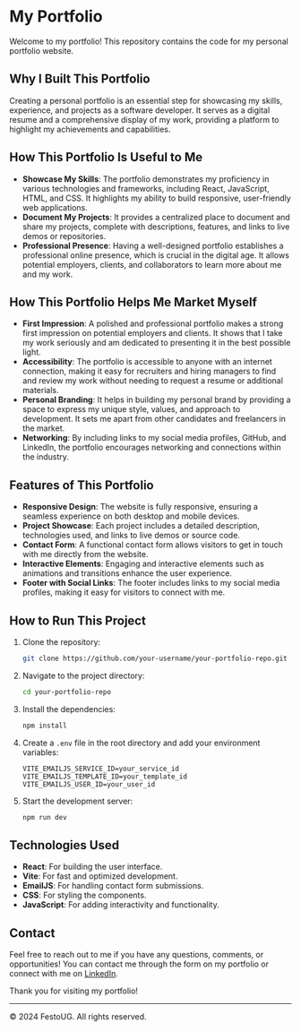 # My Portfolio

Welcome to my portfolio! This repository contains the code for my personal portfolio website.

## Why I Built This Portfolio

Creating a personal portfolio is an essential step for showcasing my skills, experience, and projects as a software developer. It serves as a digital resume and a comprehensive display of my work, providing a platform to highlight my achievements and capabilities.

## How This Portfolio Is Useful to Me

- **Showcase My Skills**: The portfolio demonstrates my proficiency in various technologies and frameworks, including React, JavaScript, HTML, and CSS. It highlights my ability to build responsive, user-friendly web applications.
- **Document My Projects**: It provides a centralized place to document and share my projects, complete with descriptions, features, and links to live demos or repositories.
- **Professional Presence**: Having a well-designed portfolio establishes a professional online presence, which is crucial in the digital age. It allows potential employers, clients, and collaborators to learn more about me and my work.

## How This Portfolio Helps Me Market Myself

- **First Impression**: A polished and professional portfolio makes a strong first impression on potential employers and clients. It shows that I take my work seriously and am dedicated to presenting it in the best possible light.
- **Accessibility**: The portfolio is accessible to anyone with an internet connection, making it easy for recruiters and hiring managers to find and review my work without needing to request a resume or additional materials.
- **Personal Branding**: It helps in building my personal brand by providing a space to express my unique style, values, and approach to development. It sets me apart from other candidates and freelancers in the market.
- **Networking**: By including links to my social media profiles, GitHub, and LinkedIn, the portfolio encourages networking and connections within the industry.

## Features of This Portfolio

- **Responsive Design**: The website is fully responsive, ensuring a seamless experience on both desktop and mobile devices.
- **Project Showcase**: Each project includes a detailed description, technologies used, and links to live demos or source code.
- **Contact Form**: A functional contact form allows visitors to get in touch with me directly from the website.
- **Interactive Elements**: Engaging and interactive elements such as animations and transitions enhance the user experience.
- **Footer with Social Links**: The footer includes links to my social media profiles, making it easy for visitors to connect with me.

## How to Run This Project

1. Clone the repository:
    ```bash
    git clone https://github.com/your-username/your-portfolio-repo.git
    ```
2. Navigate to the project directory:
    ```bash
    cd your-portfolio-repo
    ```
3. Install the dependencies:
    ```bash
    npm install
    ```
4. Create a `.env` file in the root directory and add your environment variables:
    ```env
    VITE_EMAILJS_SERVICE_ID=your_service_id
    VITE_EMAILJS_TEMPLATE_ID=your_template_id
    VITE_EMAILJS_USER_ID=your_user_id
    ```
5. Start the development server:
    ```bash
    npm run dev
    ```

## Technologies Used

- **React**: For building the user interface.
- **Vite**: For fast and optimized development.
- **EmailJS**: For handling contact form submissions.
- **CSS**: For styling the components.
- **JavaScript**: For adding interactivity and functionality.

## Contact

Feel free to reach out to me if you have any questions, comments, or opportunities! You can contact me through the form on my portfolio or connect with me on [LinkedIn](https://www.linkedin.com/in/yourprofile).

Thank you for visiting my portfolio!

---

&copy; 2024 FestoUG. All rights reserved.
